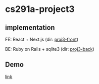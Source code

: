 # cs291a-project3
## implementation

FE: React + Next.js (dir: [proj3-front](https://github.com/YoungHypo/cs291a-project3/tree/main/proj3-front))

BE: Ruby on Rails + sqlite3 (dir: [proj3-back](https://github.com/YoungHypo/cs291a-project3/tree/main/proj3-back))

## Demo
[link](https://www.youtube.com/watch?v=GmmjAD886R4&t=1s)
